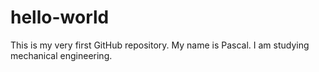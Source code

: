 # hello-world
This is my very first GitHub repository.
My name is Pascal. I am studying mechanical engineering.
